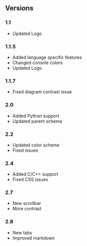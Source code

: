 ## Versions 

### 1.1
- Updated Logo

### 1.1.5
- Added language specific features
- Changed console colors
- Updated Logo

### 1.1.7
- Fixed diagram contrast issue

### 2.0
- Added Python support
- Updated parent schema

### 2.2
- Updated color scheme
- Fixed issues

### 2.4
- Added C/C++ support
- Fixed CSS issues

### 2.7
- New scrollbar
- More contrast

### 2.8
- New tabs 
- Improved markdown